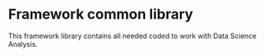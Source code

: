 # Framework common library

This framework library contains all needed coded to work with Data Science Analysis.
